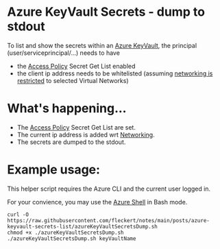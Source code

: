 # Azure KeyVault Secrets - dump to stdout

To list and show the secrets within an [Azure KeyVault](https://azure.microsoft.com/en-us/services/key-vault/#product-overview), the principal (user/serviceprincipal/...) needs to have 
- the [Access Policy](https://docs.microsoft.com/en-us/azure/key-vault/general/security-features#access-model-overview) Secret Get List enabled
- the client ip address needs to be whitelisted (assuming [networking is restricted](https://docs.microsoft.com/en-us/azure/key-vault/general/network-security) to selected Virtual Networks)

# What's happening...
- The [Access Policy](https://docs.microsoft.com/en-us/azure/key-vault/general/security-features#access-model-overview) Secret Get List are set.
- The current ip address is added wrt [Networking](https://docs.microsoft.com/en-us/azure/key-vault/general/network-security).
- The secrets are dumped to the stdout.

# Example usage:

This helper script requires the Azure CLI and the current user logged in.

For your convience, you may use the [Azure Shell](https://portal.azure.com/#cloudshell/) in Bash mode.

```
curl -O https://raw.githubusercontent.com/fleckert/notes/main/posts/azure-keyvault-secrets-list/azureKeyVaultSecretsDump.sh
chmod +x ./azureKeyVaultSecretsDump.sh
./azureKeyVaultSecretsDump.sh keyVaultName
```